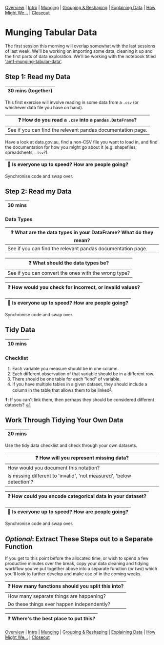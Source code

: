 [Overview](./00_overview.md) |
[Intro](./01_intro.md) |
[Munging](./02_munging.md) |
[Grouping & Reshaping](./03_groupingreshaping.md) |
[Explaining Data](./04_explainingdata.md) |
[How Might We...](./05_howmightwe.md)  |
[Closeout](./06_closeout.md)

# Munging Tabular Data

The first session this morning will overlap somewhat with the last sessions of last
week. We'll be working on importing some data, cleaning it up and the first
parts of data exploration. We'll be working with the notebook titled
['am1-munging-tabular-data'](../notebooks/am1-munging-tabular-data.ipynb).

## Step 1: Read my Data

| 30 mins (together) |
| ------------------ |

This first exercise will involve reading in some data from a `.csv` (or whichever
data file you have on hand).

| :question: How do you read a `.csv` into a `pandas.DataFrame`? |
| -------------------------------------------------------------- |
| See if you can find the relevant pandas documentation page.    |

Have a look at data.gov.au, find a non-CSV file you want to load in,
and find the documentation for how you might go about it (e.g.
shapefiles, spreadsheets, `.tsv`?).

| :triangular_flag_on_post: Is everyone up to speed? How are people going? |
| ------------------------------------------------------------------------ |

Synchronise code and swap over.

## Step 2: Read my Data

| 30 mins |
| ------- |

### Data Types

| :question: What are the data types in your DataFrame? What do they mean? |
| ------------------------------------------------------------------------ |
| See if you can find the relevant pandas documentation page.              |

| :question: What should the data types be?            |
| ---------------------------------------------------- |
| See if you can convert the ones with the wrong type? |

| :question: How would you check for incorrect, or invalid values? |
| ---------------------------------------------------------------- |

| :triangular_flag_on_post: Is everyone up to speed? How are people going? |
| ------------------------------------------------------------------------ |

Synchronise code and swap over.

## Tidy Data

| 10 mins |
| ------- |

### Checklist

1. Each variable you measure should be in one column.
1. Each different observation of that variable should be in a different row.
1. There should be one table for each "kind" of variable.
1. If you have multiple tables in a given dataset, they should include a column in the table that allows them to be linked<sup><a id="a1">[‡](#f1)</a></sup>.

<b id="f1">‡</b>: If you can't link them, then perhaps they should be considered different datasets? [↩](#a1)

## Work Through Tidying Your Own Data

| 20 mins |
| ------- |

Use the tidy data checklist and check through your own datasets.

| :question: How will you represent missing data?                       |
| --------------------------------------------------------------------- |
| How would you document this notation?                                 |
| Is missing different to 'invalid', 'not measured', 'below detection'? |

| :question: How could you encode categorical data in your dataset? |
| ----------------------------------------------------------------- |

| :triangular_flag_on_post: Is everyone up to speed? How are people going? |
| ------------------------------------------------------------------------ |

Synchronise code and swap over.

## *Optional*: Extract These Steps out to a Separate Function

If you get to this point before the allocated time, or wish to
spend a few productive minutes over the break, copy your
data cleaning and tidying workflow you've put together above into a
separate function (*or two*) which you'll look to further develop
and make use of in the coming weeks.

| :question: How many functions should you split this into? |
| --------------------------------------------------------- |
| How many separate things are happening?                   |
| Do these things ever happen independently?                |

| :question: Where's the best place to put this? |
| ---------------------------------------------- |

[Overview](./00_overview.md) |
[Intro](./01_intro.md) |
[Munging](./02_munging.md) |
[Grouping & Reshaping](./03_groupingreshaping.md) |
[Explaining Data](./04_explainingdata.md) |
[How Might We...](./05_howmightwe.md)  |
[Closeout](./06_closeout.md)
